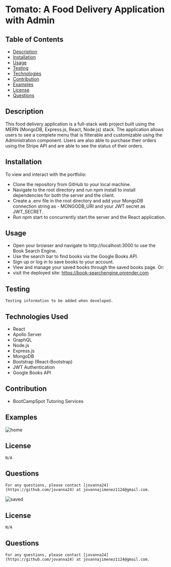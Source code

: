 # Tomato: A Food Delivery Application with Admin 

## Table of Contents 
- [Description](#description) 
- [Installation](#installation)
- [Usage](#usage)
- [Testing](#testing)
- [Technologies](#technologies)
- [Contribution](#contribution)
- [Examples](#examples)
- [License](#license)
- [Questions](#questions)

## Description <a name="description"></a>
This food delivery application is a full-stack web project built using the MERN (MongoDB, Express.js, React, Node.js) stack. The application allows users to see a complete menu that is filterable and customizable using the Administration component. Users are also able to purchase their orders using the Stripe API and are able to see the status of their orders. 

## Installation <a name="installation"></a>
To view and interact with the portfolio:

- Clone the repository from GitHub to your local machine.
- Navigate to the root directory and run npm install to install dependencies for both the server and the client.
- Create a .env file in the root directory and add your MongoDB connection string as - MONGODB_URI and your JWT secret as JWT_SECRET.
- Run npm start to concurrently start the server and the React application.

## Usage <a name="usage"></a>
- Open your browser and navigate to http://localhost:3000 to use the Book Search Engine.
- Use the search bar to find books via the Google Books API.
- Sign up or log in to save books to your account.
- View and manage your saved books through the saved books page.
Or: 
- visit the deployed site: https://book-searchengine.onrender.com 

## Testing <a mame="testing"></a>
    Testing information to be added when developed.


## Technologies Used <a mame="technologies"></a>

- React
- Apollo Server
- GraphQL
- Node.js
- Express.js
- MongoDB
- Bootstrap (React-Bootstrap)
- JWT Authentication
- Google Books API

## Contribution

- BootCampSpot Tutoring Services

## Examples <a name="examples"></a> 
![home](image.png)

## License <a name="license"></a>
    N/A

## Questions <a name="questions"></a>
    For any questions, please contact [jovanna24](https://github.com/jovanna24) at jovannajimenez1124@gmail.com.

![saved](image-1.png)

## License <a name="license"></a>
    N/A

## Questions <a name="questions"></a>
    For any questions, please contact [jovanna24](https://github.com/jovanna24) at jovannajimenez1124@gmail.com.

